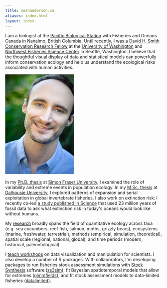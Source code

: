 ```yaml
---
title: seananderson.ca
aliases: index.html
layout: index
---
```


I am a biologist at the [Pacific Biological Station](http://www.pac.dfo-mpo.gc.ca/science/facilities-installations/pbs-sbp/index-eng.html) with
Fisheries and Oceans Canada in Nanaimo, British Columbia. 
Until recently, I was a [David H. Smith Conservation Research
Fellow][smith] at the [University of Washington][safs] and [Northwest
Fisheries Science Center][nwfsc] in Seattle, Washington. 
I believe that the thoughtful visual display
of data and statistical models can powerfully inform conservation ecology and
help us understand the ecological risks associated with human activities.

<img src="images/sean_anderson_2014.jpg" alt="Sean C. Anderson" width="220" height="321" class="headshot"/>

In my [Ph.D. thesis][] at [Simon Fraser University][sfu], I examined the role
of variability and extreme events in population ecology. In my [M.Sc. thesis][]
at [Dalhousie University][dal], I explored patterns of expansion and serial
exploitation in global invertebrate fisheries. I also work on extinction risk:
I recently co-led [a study published in Science][paleobaselines] that used 23
million years of fossil data to ask what extinction risk in today's oceans
would look like without humans.

My [research](/cv.html#publications) broadly spans the field of quantitative
ecology across taxa (e.g. sea cucumbers, reef fish, salmon, moths, grizzly
bears), ecosystems (marine, freshwater, terrestrial), methods (empirical,
simulation, theoretical), spatial scale (regional, national, global), and time
periods (modern, historical, paleontological).

I [teach workshops](/cv.html#teaching) on data visualization and manipulation
for scientists. I also develop a number of R packages. With collaborators, I'm
developing packages to run fisheries stock assessment simulations with [Stock
Synthesis][nefsc] software ([ss3sim]), fit Bayesian spatiotemporal models that
allow for extremes ([glmmfields](https://github.com/seananderson/glmmfields)), and
fit stock assessment models to data-limited fisheries
([datalimited](https://github.com/datalimited/datalimited)).

[earth2ocean]: http://earth2ocean.org
[gg]: http://www.gg.ca/honour.aspx?id=75057&t=1&;ln=Anderson
[ss3sim]: http://cran.r-project.org/package=ss3sim
[ecofolio]: https://github.com/seananderson/ecofolio
[robustmeta]: https://github.com/seananderson/robustmeta
[my github]: https://github.com/seananderson
[nefsc]: http://nft.nefsc.noaa.gov/Stock_Synthesis_3.htm
[sfu]: http://sfu.ca/
[dal]: http://www.dal.ca/
[colophon]: colophon.html
[smith]: http://www.conbio.org/mini-sites/smith-fellows
[M.Sc. thesis]: http://dalspace.library.dal.ca//handle/10222/12813
[Ph.D. thesis]: https://theses.lib.sfu.ca/thesis/etd8887
[cucdoi]: http://dx.doi.org/10.1111/j.1467-2979.2010.00397.x
[metafolio]: http://cran.r-project.org/package=metafolio
[rem]: http://www.rem.sfu.ca/
[safs]: http://fish.washington.edu/
[paleobaselines]: http://doi.org/10.1126/science.aaa6635
[nwfsc]: www.nwfsc.noaa.gov/

